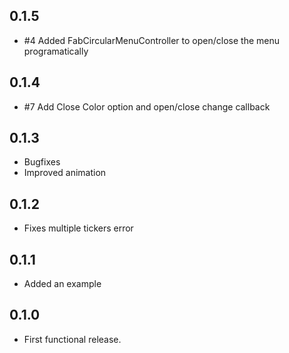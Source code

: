 ## 0.1.5

* #4 Added FabCircularMenuController to open/close the menu programatically

## 0.1.4

* #7 Add Close Color option and open/close change callback

## 0.1.3

* Bugfixes
* Improved animation

## 0.1.2

* Fixes multiple tickers error

## 0.1.1

* Added an example

## 0.1.0

* First functional release.
